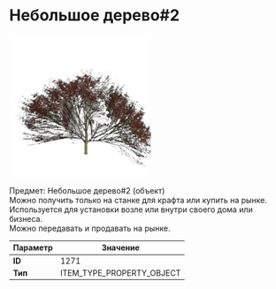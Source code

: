 # Небольшое дерево#2

![Item Image](../img/1271.webp?raw=true)

Предмет: Небольшое дерево#2 (объект)<br>Можно получить только на станке для крафта или купить на рынке.<br>Используется для установки возле или внутри своего дома или бизнеса.<br>Можно передавать и продавать на рынке.


| Параметр | Значение |
|----------|----------|
| **ID** | 1271 |
| **Тип** | ITEM_TYPE_PROPERTY_OBJECT |

